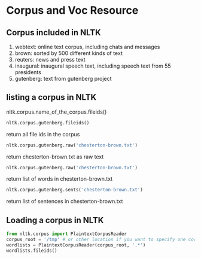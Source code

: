 # Corpus and Voc Resource

## Corpus included in NLTK
1. webtext: online text corpus, including chats and messages
2. brown: sorted by 500 different kinds of text
3. reuters: news and press text
4. inaugural: inaugural speech text, including speech text from 55 presidents
5. gutenberg: text from gutenberg project

## listing a corpus in NLTK
nltk.corpus.name_of_the_corpus.fileids()

```python
nltk.corpus.gutenberg.fileids()
```

return all file ids in the corpus

```python
nltk.corpus.gutenberg.raw('chesterton-brown.txt')
```

return chesterton-brown.txt as raw text

```python
nltk.corpus.gutenberg.raw('chesterton-brown.txt')
```

return list of words in chesterton-brown.txt

```python
nltk.corpus.gutenberg.sents('chesterton-brown.txt')
```
return list of sentences in chesterton-brown.txt

## Loading a corpus in NLTK
```python
from nltk.corpus import PlaintextCorpusReader
corpus_root = '/tmp' # or other location if you want to specify one corpus
wordlists = PlaintextCorpusReader(corpus_root, '.*')
wordlists.fileids()
```
